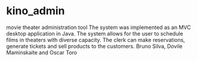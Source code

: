 kino_admin
==========

movie theater administration tool
The system was implemented as an MVC desktop application in Java. The system allows for
the user to schedule films in theaters with diverse capacity. The clerk can
make reservations, generate tickets and sell products to the customers.
Bruno Silva, Dovile Maminskaite and Oscar Toro
